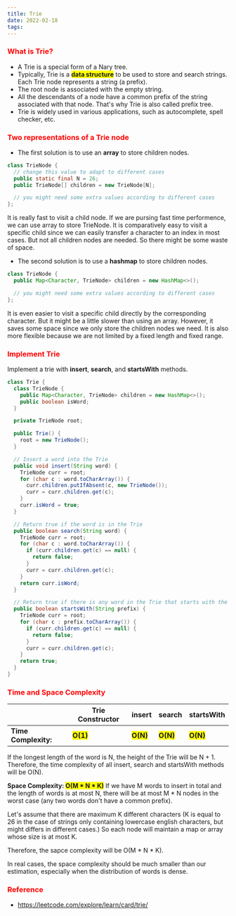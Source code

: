 ```yaml
---
title: Trie
date: 2022-02-18
tags:
---
```


### <span style="color:red">What is Trie?</span>

- A Trie is a special form of a Nary tree.
- Typically, Trie is a <span style="background-color:yellow">**data structure**</span> to be used to store and search strings. Each Trie node represents a string (a prefix).
- The root node is associated with the empty string.
- All the descendants of a node have a common prefix of the string associated with that node. That's why Trie is also called prefix tree.
- Trie is widely used in various applications, such as autocomplete, spell checker, etc.

### <span style="color:red">Two representations of a Trie node</span>

- The first solution is to use an **array** to store children nodes.

```java
class TrieNode {
  // change this value to adapt to different cases
  public static final N = 26;
  public TrieNode[] children = new TrieNode[N];

  // you might need some extra values according to different cases
};
```

It is really fast to visit a child node. If we are pursing fast time performence, we can use array to store TrieNode. It is comparatively easy to visit a specific child since we can easily transfer a character to an index in most cases. But not all children nodes are needed. So there might be some waste of space.

- The second solution is to use a **hashmap** to store children nodes.

```java
class TrieNode {
  public Map<Character, TrieNode> children = new HashMap<>();

  // you might need some extra values according to different cases
};
```

It is even easier to visit a specific child directly by the corresponding character. But it might be a little slower than using an array. However, it saves some space since we only store the children nodes we need. It is also more flexible because we are not limited by a fixed length and fixed range.

### <span style="color:red">Implement Trie</span>

Implement a trie with **insert**, **search**, and **startsWith** methods.

```java
class Trie {
  class TrieNode {
    public Map<Character, TrieNode> children = new HashMap<>();
    public boolean isWord;
  }

  private TrieNode root;

  public Trie() {
    root = new TrieNode();
  }

  // Insert a word into the Trie
  public void insert(String word) {
    TrieNode curr = root;
    for (char c : word.toCharArray()) {
      curr.children.putIfAbsent(c, new TrieNode());
      curr = curr.children.get(c);
    }
    curr.isWord = true;
  }

  // Return true if the word is in the Trie
  public boolean search(String word) {
    TrieNode curr = root;
    for (char c : word.toCharArray()) {
      if (curr.children.get(c) == null) {
        return false;
      }
      curr = curr.children.get(c);
    }
    return curr.isWord;
  }

  // Return true if there is any word in the Trie that starts with the given prefix
  public boolean startsWith(String prefix) {
    TrieNode curr = root;
    for (char c : prefix.toCharArray()) {
      if (curr.children.get(c) == null) {
        return false;
      }
      curr = curr.children.get(c);
    }
    return true;
  }
}
```

### <span style="color:red">Time and Space Complexity</span>

|                      | Trie Constructor                                      | insert                                                | search                                                | startsWith                                            |
| -------------------- | ----------------------------------------------------- | ----------------------------------------------------- | ----------------------------------------------------- | ----------------------------------------------------- |
| **Time Complexity:** | <span style="background-color:yellow">**O(1)**</span> | <span style="background-color:yellow">**O(N)**</span> | <span style="background-color:yellow">**O(N)**</span> | <span style="background-color:yellow">**O(N)**</span> |

If the longest length of the word is N, the height of the Trie will be N + 1. Therefore, the time complexity of all insert, search and startsWith methods will be O(N).

**Space Complexity: <span style="background-color:yellow"> O(M \* N \* K)</span>**
If we have M words to insert in total and the length of words is at most N, there will be at most M \* N nodes in the worst case (any two words don't have a common prefix).

Let's assume that there are maximum K different characters (K is equal to 26 in the case of strings only containing lowercase english characters, but might differs in different cases.) So each node will maintain a map or array whose size is at most K.

Therefore, the sapce complexity will be O(M \* N \* K).

In real cases, the space complexity should be much smaller than our estimation, especially when the distribution of words is dense.

### <span style="color:red">Reference</span>

- https://leetcode.com/explore/learn/card/trie/
